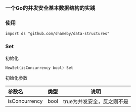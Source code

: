 ### 一个Go的并发安全基本数据结构的实践

### 使用

```
import ds "github.com/shameby/data-structures"
```

### Set
初始化

```
NewSet(isConcurrency bool) Set
```

初始化参数

|参数名|类型|说明|
|:---|:----- |----|
|isConcurrency|bool|true为并发安全，反之则不是|
